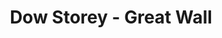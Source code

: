 ---
title: "Dow Storey - Great Wall"
url: /chester-le-street/dow-storey-great-wall/
shop: Autohaus
---